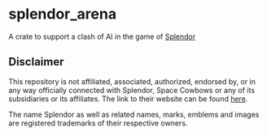 # splendor_arena
A crate to support a clash of AI in the game of [Splendor](https://boardgamegeek.com/boardgame/148228/splendor) 


## Disclaimer

This repository is not affiliated, associated, authorized, endorsed by, or in any way officially connected with Splendor, Space Cowbows or any of its subsidiaries or its affiliates. The link to their website can be found [here](https://www.spacecowboys.fr/splendor-en).

The name Splendor as well as related names, marks, emblems and images are registered trademarks of their respective owners.
